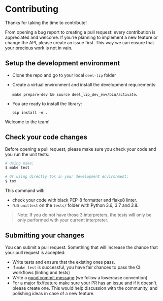 # Contributing

Thanks for taking the time to contribute!

From opening a bug report to creating a pull request: every contribution is
appreciated and welcome. If you're planning to implement a new feature or change
the API, please create an issue first. This way we can ensure that your precious
work is not in vain.


## Setup the development environment

- Clone the repo and go to your local `deel-lip` folder
- Create a virtual environment and install the development requirements:

  `make prepare-dev && source deel_lip_dev_env/bin/activate`.
- You are ready to install the library:

  `pip install -e .`

Welcome to the team!


## Check your code changes

Before opening a pull request, please make sure you check your code and you run the
unit tests:

```bash
# Using make:
$ make test

# Or using directly tox in your development environment:
$ tox
```

This command will:
- check your code with black PEP-8 formatter and flake8 linter.
- run `unittest` on the `tests/` folder with Python 3.6, 3.7 and 3.8.
> Note: If you do not have those 3 interpreters, the tests will only be only performed
  with your current interpreter.


## Submitting your changes

You can submit a pull request. Something that will increase the chance that your pull
request is accepted:

- Write tests and ensure that the existing ones pass.
- If `make test` is successful, you have fair chances to pass the CI workflows (linting
  and tests)
- Write a [good commit message](https://tbaggery.com/2008/04/19/a-note-about-git-commit-messages.html) (we follow a lowercase convention).
- For a major fix/feature make sure your PR has an issue and if it doesn't, please
  create one. This would help discussion with the community, and polishing ideas in case
  of a new feature.
